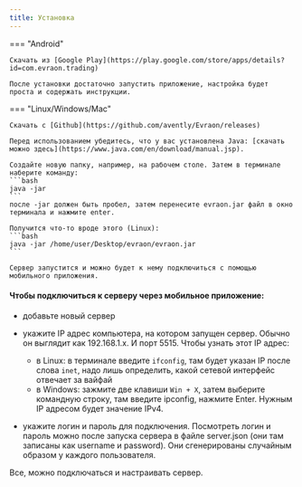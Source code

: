 ```yaml
---
title: Установка
---
```


=== "Android"

    Скачать из [Google Play](https://play.google.com/store/apps/details?id=com.evraon.trading)

    После установки достаточно запустить приложение, настройка будет проста и содержать инструкции.

=== "Linux/Windows/Mac"

    Скачать с [Github](https://github.com/avently/Evraon/releases)

    Перед использованием убедитесь, что у вас установлена Java: [скачать можно здесь](https://www.java.com/en/download/manual.jsp).

    Создайте новую папку, например, на рабочем столе. Затем в терминале наберите команду:
    ```bash
    java -jar
    ```
    после -jar должен быть пробел, затем перенесите evraon.jar файл в окно терминала и нажмите enter.

    Получится что-то вроде этого (Linux):
    ```bash
    java -jar /home/user/Desktop/evraon/evraon.jar
    ```

    Сервер запустится и можно будет к нему подключиться с помощью мобильного приложения.

#### Чтобы подключиться к серверу через мобильное приложение:

- добавьте новый сервер
- укажите IP адрес компьютера, на котором запущен сервер. Обычно он выглядит как 192.168.1.x. И порт 5515. Чтобы узнать этот IP адрес:

    - в Linux: в терминале введите `ifconfig`, там будет указан IP после слова `inet`, надо лишь определить, какой сетевой интерфейс отвечает за вайфай
    - в Windows: зажмите две клавиши `Win + X`, затем выберите командную строку, там введите ipconfig, нажмите Enter. Нужным IP адресом будет значение IPv4.

- укажите логин и пароль для подключения. Посмотреть логин и пароль можно после запуска сервера в файле server.json (они там записаны как username и password). Они сгенерированы случайным образом у каждого пользователя.

Все, можно подключаться и настраивать сервер.
